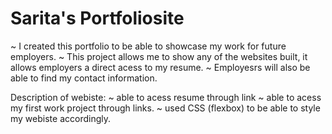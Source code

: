 # Sarita's Portfoliosite
   ~ I created this portfolio to be able to showcase my work for future employers. 
   ~ This project allows me to show any of the websites built, it allows employers a direct acess to my resume.
   ~ Employesrs will also be able to find my contact information. 

Description of webiste:
 ~ able to acess resume through link 
 ~ able to acess my first work project through links. 
 ~ used CSS (flexbox) to  be able to style my webiste accordingly.

